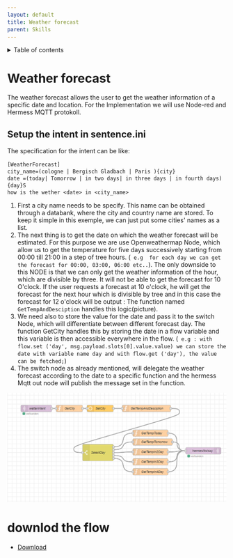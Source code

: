 ```yaml
---
layout: default
title: Weather forecast
parent: Skills
---
```

<details close markdown="block">
  <summary>
    Table of contents
  </summary>
  {: .text-delta }
1. TOC
{:toc}
</details>

# Weather forecast
The weather forecast allows the user to get the weather information of a specific date and location. For the Implementation we will use Node-red and Hermess MQTT protokoll.

## Setup the intent in sentence.ini
The specification for the intent can be like:

```
[WeatherForecast]
city_name=(cologne | Bergisch Gladbach | Paris ){city}
date =(today| Tomorrow | in two days| in three days | in fourth days){day}S
how is the wether <date> in <city_name>

```
1. First a city name needs to be specify. This name can be obtained through a databank, where the city and country name are stored. To keep it simple in this exemple, we can just put some cities' names as a list.
2. The next thing is to get the date on which the weather forecast will be estimated. For this purpose we are use Openweathermap Node, which allow us to get the temperature for five days successively starting from 00:00  till 21:00 in a step of tree hours. (` e.g  for each day we can get the forecast for 00:00, 03:00, 06:00 etc..`). 
The only downside to this NODE is that we can only get the weather information of the hour, which are divisible by three. It will not be able to get the forecast for 10 O'clock. If the user requests a forecast at 10 o'clock, he will get the forecast for the next hour which is divisible by tree and in this case the forecast for 12 o'clock will be output : The function named `GetTempAndDesciption` handles this logic(picture).
1. We need also to store the value for the date and pass it to the switch Node, which will differentiate between different forecast day. The function GetCity handles this by storing the date in a flow  variable and this variable is then accessible everywhere in the flow. (` e.g : with flow.set ('day', msg.payload.slots[0].value.value) we can store the date with variable name day and with flow.get ('day'), the value can be fetched;`)
2. The switch node as already mentioned, will delegate the weather forecast according to the date to a specific function and the hermess Mqtt out node will publish the message set in the function.


![setup weather forecast with Node_Red](../../assets/five_days_weather.png)

# downlod the flow
- [Download](https://github.com/th-koeln-intia/ip-sprachassistent-team4/blob/master/flows/WeatherForecast.json)